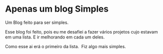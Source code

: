 # Apenas um blog Simples
 
Um Blog feito para ser simples.

Esse blog foi feito, pois eu me desafiei a fazer vários projetos cujo estavam em uma lista.
E ir melhorando em cada um deles.

Como esse ai erá o primeiro da lista. 
Fiz algo mais simples.